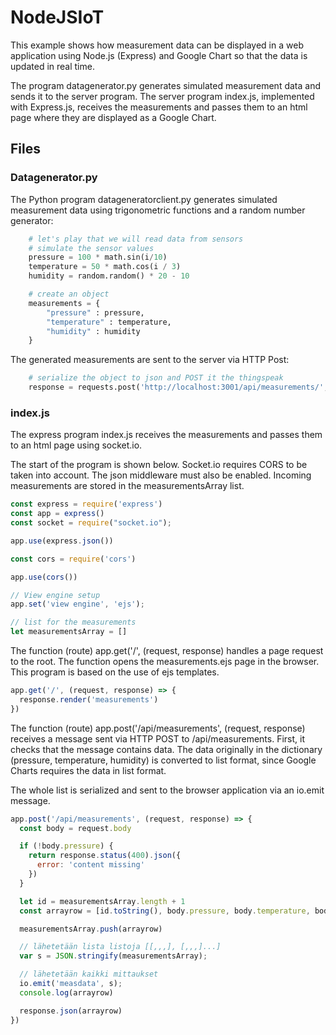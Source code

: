 # NodeJSIoT

This example shows how measurement data can be displayed in a web application using Node.js (Express) and Google Chart so that the data is updated in real time.

The program datagenerator.py generates simulated measurement data and sends it to the server program. The server program index.js, implemented with Express.js, receives the measurements and passes them to an html page where they are displayed as a Google Chart.

## Files

### Datagenerator.py

The Python program datageneratorclient.py generates simulated measurement data using trigonometric functions and a random number generator:

```python
    # let's play that we will read data from sensors
    # simulate the sensor values
    pressure = 100 * math.sin(i/10)
    temperature = 50 * math.cos(i / 3)
    humidity = random.random() * 20 - 10

    # create an object
    measurements = { 
        "pressure" : pressure,
        "temperature" : temperature,
        "humidity" : humidity
    }
```

The generated measurements are sent to the server via HTTP Post:

```python
    # serialize the object to json and POST it the thingspeak
    response = requests.post('http://localhost:3001/api/measurements/', json=measurements)
```

### index.js

The express program index.js receives the measurements and passes them to an html page using socket.io.

The start of the program is shown below. Socket.io requires CORS to be taken into account. The json middleware must also be enabled. Incoming measurements are stored in the measurementsArray list.

```javascript
const express = require('express')
const app = express()
const socket = require("socket.io");

app.use(express.json())

const cors = require('cors')

app.use(cors())

// View engine setup
app.set('view engine', 'ejs');

// list for the measurements
let measurementsArray = []
```

The function (route) app.get('/', (request, response) handles a page request to the root. The function opens the measurements.ejs page in the browser. This program is based on the use of ejs templates.

```javascript
app.get('/', (request, response) => {
  response.render('measurements')
})
```

The function (route) app.post('/api/measurements', (request, response) receives a message sent via HTTP POST to /api/measurements. First, it checks that the message contains data. The data originally in the dictionary (pressure, temperature, humidity) is converted to list format, since Google Charts requires the data in list format.

The whole list is serialized and sent to the browser application via an io.emit message.

```javascript
app.post('/api/measurements', (request, response) => {
  const body = request.body

  if (!body.pressure) {
    return response.status(400).json({ 
      error: 'content missing' 
    })
  }

  let id = measurementsArray.length + 1
  const arrayrow = [id.toString(), body.pressure, body.temperature, body.humidity]

  measurementsArray.push(arrayrow)

  // lähetetään lista listoja [[,,,], [,,,]...]
  var s = JSON.stringify(measurementsArray);

  // lähetetään kaikki mittaukset
  io.emit('measdata', s);
  console.log(arrayrow)

  response.json(arrayrow)
})  
```
